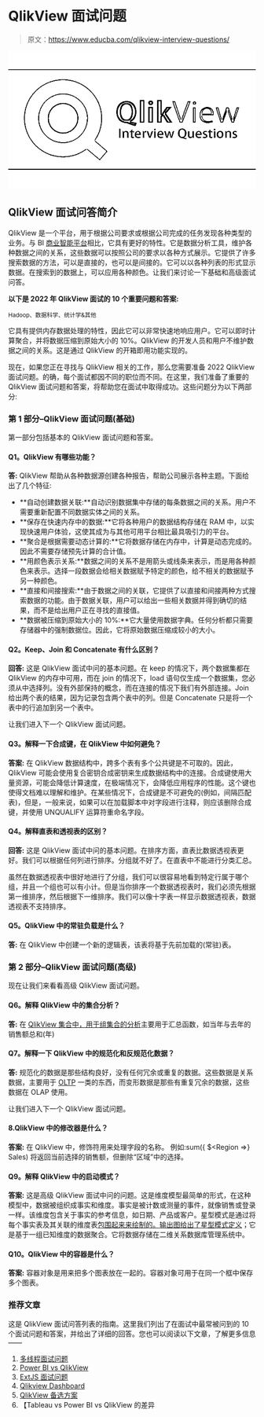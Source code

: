 # QlikView 面试问题

> 原文：<https://www.educba.com/qlikview-interview-questions/>

![QlikView interview questions](img/1e3df7c2728bbbcd624d92c3948e8077.png)



## QlikView 面试问答简介

QlikView 是一个平台，用于根据公司要求或根据公司完成的任务发现各种类型的业务。与 BI [商业智能平台](https://www.educba.com/careers-in-artificial-intelligence/)相比，它具有更好的特性。它是数据分析工具，维护各种数据之间的关系，这些数据可以按照公司的要求以各种方式展示。它提供了许多搜索数据的方法，可以是直接的，也可以是间接的。它可以以各种列表的形式显示数据。在搜索到的数据上，可以应用各种颜色。让我们来讨论一下基础和高级面试问答。

**以下是 2022 年 QlikView 面试的 10 个重要问题和答案:**

<small>Hadoop、数据科学、统计学&其他</small>

它具有提供内存数据处理的特性，因此它可以非常快速地响应用户。它可以即时计算聚合，并将数据压缩到原始大小的 10%。QlikView 的开发人员和用户不维护数据之间的关系。这是通过 QlikView 的开箱即用功能实现的。

现在，如果您正在寻找与 QlikView 相关的工作，那么您需要准备 2022 QlikView 面试问题。的确，每个面试都因不同的职位而不同。在这里，我们准备了重要的 QlikView 面试问题和答案，将帮助您在面试中取得成功。这些问题分为以下两部分:

### 第 1 部分–QlikView 面试问题(基础)

第一部分包括基本的 QlikView 面试问题和答案。

#### Q1。QlikView 有哪些功能？

**答:**
QlikView 帮助从各种数据源创建各种报告，帮助公司展示各种主题。下面给出了几个特征:

*   **自动创建数据关联:**自动识别数据集中存储的每条数据之间的关系。用户不需要重新配置不同数据实体之间的关系。
*   **保存在快速内存中的数据:**它将各种用户的数据结构存储在 RAM 中，以实现快速用户体验，这使其成为与其他可用平台相比最具吸引力的平台。
*   **聚合是根据需要动态计算的:**它将数据存储在内存中，计算是动态完成的。因此不需要存储预先计算的合计值。
*   **用颜色表示关系:**数据之间的关系不是用箭头或线条来表示，而是用各种颜色来表示。选择一段数据会给相关数据赋予特定的颜色，给不相关的数据赋予另一种颜色。
*   **直接和间接搜索:**由于数据之间的关联，它提供了以直接和间接两种方式搜索数据的功能。由于数据关联，用户可以给出一些相关数据并得到确切的结果，而不是给出用户正在寻找的直接值。
*   **数据被压缩到原始大小的 10%:**它大量使用数据字典。任何分析都只需要存储器中的强制数据位。因此，它将原始数据压缩成较小的大小。

#### Q2。Keep、Join 和 Concatenate 有什么区别？

**回答:**
这是 QlikView 面试中问的基本问题。在 keep 的情况下，两个数据集都在 QlikView 的内存中可用，而在 join 的情况下，load 语句仅生成一个数据集，您必须从中选择列。没有外部保持的概念，而在连接的情况下我们有外部连接。Join 给出两个表的结果，因为记录包含两个表中的列。但是 Concatenate 只是将一个表中的行追加到另一个表中。

让我们进入下一个 QlikView 面试问题。

#### Q3。解释一下合成键，在 QlikView 中如何避免？

**答案:**
在 QlikView 数据结构中，跨多个表有多个公共键是不可取的。因此，QlikView 可能会使用复合密钥合成密钥来生成数据结构中的连接。合成键使用大量资源，可能会降低计算速度，在极端情况下，会降低应用程序的性能。这个键也使得文档难以理解和维护。在某些情况下，合成键是不可避免的(例如，间隔匹配表)，但是，一般来说，如果可以在加载脚本中对字段进行注释，则应该删除合成键，并使用 UNQUALIFY 运算符重命名字段。

#### Q4。解释直表和透视表的区别？

**回答:**
这是 QlikView 面试中问的基本问题。在排序方面，直表比数据透视表更好。我们可以根据任何列进行排序。分组就不好了。在直表中不能进行分类汇总。

虽然在数据透视表中很好地进行了分组，我们可以很容易地看到特定行属于哪个组，并且一个组也可以有小计。但是当你排序一个数据透视表时，我们必须先根据第一维排序，然后根据下一维排序。我们可以像十字表一样显示数据透视表，数据透视表不支持排序。

#### Q5。QlikView 中的常驻负载是什么？

**答:**
在 QlikView 中创建一个新的逻辑表，该表将基于先前加载的(常驻)表。

### 第 2 部分–QlikView 面试问题(高级)

现在让我们来看看高级 QlikView 面试问题。

#### Q6。解释 QlikView 中的集合分析？

**答:**
在 [QlikView 集合中，用于组集合的分析](https://www.educba.com/qlikview-set-analysis/)主要用于汇总函数，如当年与去年的销售额总和(年)

#### Q7。解释一下 QlikView 中的规范化和反规范化数据？

**答:**
规范化的数据是那些结构良好，没有任何冗余或重复的数据。这些数据是关系数据，主要用于 [OLTP](https://www.educba.com/what-is-oltp/) 一类的东西，而变形数据是那些有重复冗余的数据，这些数据在 OLAP 使用。

让我们进入下一个 QlikView 面试问题。

#### 8.QlikView 中的修改器是什么？

**答案:**
在 QlikView 中，修饰符用来处理字段的名称。
例如:sum({ $<Region =>} Sales)
将返回当前选择的销售额，但删除“区域”中的选择。

#### Q9。解释 QlikView 中的启动模式？

**答案:**
这是高级 QlikView 面试中问的问题。这是维度模型最简单的形式，在这种模型中，数据被组织成事实和维度。事实是被计数或测量的事件，就像销售或登录一样。该维度包含关于事实的参考信息，如日期、产品或客户。星型模式是通过将每个事实表及其关联的维度表[包围起来来绘制的。输出图给出了](https://www.educba.com/what-is-fact-table/)[星型模式定义](https://www.educba.com/what-is-star-schema/)；它是基于一组已知维度的数据聚合。它将数据存储在二维关系数据库管理系统中。

#### Q10。QlikView 中的容器是什么？

**答案:**
容器对象是用来把多个图表放在一起的。容器对象可用于在同一个框中保存多个图表。

### 推荐文章

这是 QlikView 面试问答列表的指南。这里我们列出了在面试中最常被问到的 10 个面试问题和答案，并给出了详细的回答。您也可以阅读以下文章，了解更多信息——

1.  [多线程面试问题](https://www.educba.com/multithreading-interview-questions/)
2.  [Power BI vs QlikView](https://www.educba.com/power-bi-vs-qlikview/)
3.  [ExtJS 面试问题](https://www.educba.com/extjs-interview-questions/)
4.  [Qlikview Dashboard](https://www.educba.com/qlikview-dashboard/)
5.  [QlikView 备选方案](https://www.educba.com/qlikview-alternatives/)
6.  【Tableau vs Power BI vs QlikView 的差异





